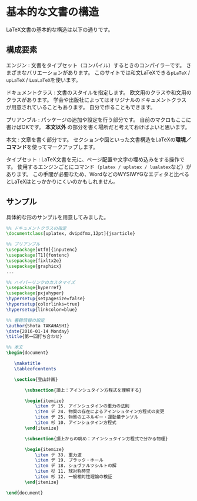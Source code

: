 # 基本的な文書の構造

LaTeX文書の基本的な構造は以下の通りです。

## 構成要素

エンジン
:   文書をタイプセット（コンパイル）するときのコンパイラーです。
    さまざまなバリエーションがあります。
    このサイトでは和文LaTeXできる``pLaTeX`` / ``upLaTeX`` / ``LuaLaTeX``を使います。

ドキュメントクラス
:   文書のスタイルを指定します。
    欧文用のクラスや和文用のクラスがあります。
    学会や出版社によってはオリジナルのドキュメントクラスが用意されていることもあります。
    自分で作ることもできます。

プリアンブル
:   パッケージの追加や設定を行う部分です。
    自前のマクロもここに書けばOKです。
    **本文以外** の部分を書く場所だと考えておけばよいと思います。

本文
:   文章を書く部分です。
    セクションや図といった文書構造をLaTeXの**環境／コマンド**を使ってマークアップします。

タイプセット
:   LaTeX文書を元に、ページ配置や文字の埋め込みをする操作です。
    使用するエンジンごとにコマンド（``platex / uplatex / lualatex``など）があります。
    この手間が必要なため、WordなどのWYSIWYGなエディタと比べるとLaTeXはとっかかりにくいのかもしれません。

## サンプル

具体的な形のサンプルを用意してみました。

```latex
%% ドキュメントクラスの指定
\documentclass[uplatex, dvipdfmx,12pt]{jsarticle}

%% プリアンブル
\usepackage[utf8]{inputenc}
\usepackage[T1]{fontenc}
\usepackage{fixltx2e}
\usepackage{graphicx}
...

%% ハイパーリンクのカスタマイズ
\usepackage{hyperref}
\usepackage{pxjahyper}
\hypersetup{setpagesize=false}
\hypersetup{colorlinks=true}
\hypersetup{linkcolor=blue}

%% 書籍情報の設定
\author{Shota TAKAHASHI}
\date{2016-01-14 Monday}
\title{第一回打ち合わせ}

%% 本文
\begin{document}

   \maketitle
   \tableofcontents

   \section{登山計画}

       \subsection{頂上：アインシュタイン方程式を理解する}

       \begin{itemize}
           \item デ 15. アインシュタインの重力の法則
           \item デ 24. 物質の存在によるアインシュタイン方程式の変更
           \item デ 25. 物質のエネルギー・運動量テンソル
           \item 杉 10. アインシュタイン方程式
       \end{itemize}

       \subsection{頂上からの眺め：アインシュタイン方程式で分かる物理}

       \begin{itemize}
           \item デ 33. 重力波
           \item デ 19. ブラック・ホール
           \item デ 18. シュヴァルツシルトの解
           \item 杉 11. 球対称時空
           \item 杉 12. 一般相対性理論の検証
       \end{itemize}

\end{document}
```
